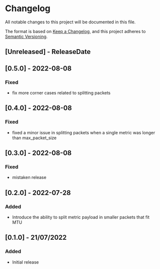 # Changelog
All notable changes to this project will be documented in this file.

The format is based on [Keep a Changelog](https://keepachangelog.com/en/1.0.0/),
and this project adheres to [Semantic Versioning](https://semver.org/spec/v2.0.0.html).

<!-- next-header -->

## [Unreleased] - ReleaseDate

## [0.5.0] - 2022-08-08
### Fixed
- fix more corner cases related to splitting packets

## [0.4.0] - 2022-08-08
### Fixed
- fixed a minor issue in splitting packets when a single metric was longer than max_packet_size

## [0.3.0] - 2022-08-08
### Fixed
- mistaken release

## [0.2.0] - 2022-07-28
### Added
- Introduce the ability to split metric payload in smaller packets that fit MTU


## [0.1.0] - 21/07/2022
### Added
- Initial release
